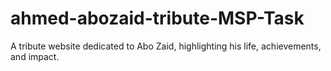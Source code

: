 # ahmed-abozaid-tribute-MSP-Task
A tribute website dedicated to Abo Zaid, highlighting his life, achievements, and impact.
